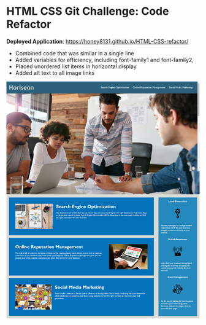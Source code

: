 # HTML CSS Git Challenge: Code Refactor

**Deployed Application**: https://honey8131.github.io/HTML-CSS-refactor/

- Combined code that was similar in a single line
- Added variables for efficiency, including font-family1 and font-family2, 
- Placed unordered list items in horizontal display
- Added alt text to all image links

![Horiseon_screenshot](./assets/images/Horiseon_screenshot.png)
